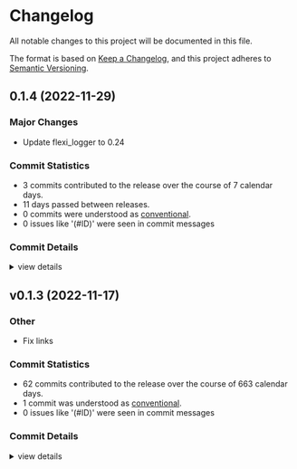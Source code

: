 # Changelog

All notable changes to this project will be documented in this file.

The format is based on [Keep a Changelog](https://keepachangelog.com/en/1.0.0/),
and this project adheres to [Semantic Versioning](https://semver.org/spec/v2.0.0.html).

## 0.1.4 (2022-11-29)

### Major Changes

- Update flexi_logger to 0.24

### Commit Statistics

<csr-read-only-do-not-edit/>

 - 3 commits contributed to the release over the course of 7 calendar days.
 - 11 days passed between releases.
 - 0 commits were understood as [conventional](https://www.conventionalcommits.org).
 - 0 issues like '(#ID)' were seen in commit messages

### Commit Details

<csr-read-only-do-not-edit/>

<details><summary>view details</summary>

 * **Uncategorized**
    - Update CHANGELOGs ([`de7b156`](https://github.com/hid-io/hid-io-core/commit/de7b156c3b0b51410e0d40b4c843cb35513f9924))
    - Replace zwp-virtual-keyboard with wayland-protocols-misc ([`9c048a2`](https://github.com/hid-io/hid-io-core/commit/9c048a2e06de93e6fb0a455cb6343353a00795af))
    - Add more auditing GitHub Action checks ([`6d9d763`](https://github.com/hid-io/hid-io-core/commit/6d9d76331965cd2eba0ec613e8dbf75df78fb036))
</details>

## v0.1.3 (2022-11-17)

<csr-id-7fc1f117f4d060368aac0b26e232bfab123009ce/>

### Other

 - <csr-id-7fc1f117f4d060368aac0b26e232bfab123009ce/> Fix links

### Commit Statistics

<csr-read-only-do-not-edit/>

 - 62 commits contributed to the release over the course of 663 calendar days.
 - 1 commit was understood as [conventional](https://www.conventionalcommits.org).
 - 0 issues like '(#ID)' were seen in commit messages

### Commit Details

<csr-read-only-do-not-edit/>

<details><summary>view details</summary>

 * **Uncategorized**
    - Release hid-io-protocol v0.1.3 ([`90e9c4c`](https://github.com/hid-io/hid-io-core/commit/90e9c4c884197382e9d19ee77fb2ba5aabf2e68f))
    - Initial CHANGELOG.md ([`96b2f8f`](https://github.com/hid-io/hid-io-core/commit/96b2f8f3533bb53fd6ca3285b24723698132b7aa))
    - Release hid-io-protocol v0.1.3 ([`e4579ca`](https://github.com/hid-io/hid-io-core/commit/e4579cad3b2b408c9c22e4b2ee9d99832fffefd5))
    - Add tokio as a public crate for easier library importing ([`3f9862b`](https://github.com/hid-io/hid-io-core/commit/3f9862b8d3429142658fbdbe1b885894a5cd9ceb))
    - Fixes for PixelSetting and DirectSet capnp rpc ([`5394d79`](https://github.com/hid-io/hid-io-core/commit/5394d79da0b9fbc4a56bc104ca468e992be1241e))
    - Small name cleanup ([`44698c1`](https://github.com/hid-io/hid-io-core/commit/44698c12bd4ac48a59aef6b4c4532d296493ea21))
    - Fix defmt issuse with unions ([`f133d25`](https://github.com/hid-io/hid-io-core/commit/f133d25ed0ce3ac44ed09b43aa8a6b8b76930dac))
    - Fixing clippy warnings ([`679d47d`](https://github.com/hid-io/hid-io-core/commit/679d47dd81a3cdd5b0fe9819b150a20022cf32e5))
    - Add basic manufacturing test tooling ([`70020ee`](https://github.com/hid-io/hid-io-core/commit/70020eeb5d3b9597d04027b4c030fde627eff8f4))
    - Adding basic pixelSetting and pixelSet protos ([`25f5bf3`](https://github.com/hid-io/hid-io-core/commit/25f5bf3976645936d019024d83d4f4b4f5256a6e))
    - Add h0021(pixelset) h0026(directset) and update manufacturing commands ([`9eee16d`](https://github.com/hid-io/hid-io-core/commit/9eee16da20dd2be07fd83507d229da7124c45419))
    - Add h0030_openurl and CommandInterface for modules ([`69aee41`](https://github.com/hid-io/hid-io-core/commit/69aee411e1f0daf0e1f58b601a9696c49c8ce18a))
    - Typo ([`f680f3c`](https://github.com/hid-io/hid-io-core/commit/f680f3cff6b837068cb77253f7d6db4427bde744))
    - Missing entries from open url changes ([`2152dc7`](https://github.com/hid-io/hid-io-core/commit/2152dc7ba641ccbeb993ea1c2afd1aaf1fe058ca))
    - Add 0x30 Open URL to spec ([`0e6b582`](https://github.com/hid-io/hid-io-core/commit/0e6b58245f7c1a2b6ef6ecc5cdaf2d24aa400378))
    - Fix clippy warnings ([`be2a327`](https://github.com/hid-io/hid-io-core/commit/be2a327eb9a252561ec1bb45647088253a8b29f3))
    - Increment version for feature change ([`1fd1b12`](https://github.com/hid-io/hid-io-core/commit/1fd1b1246c4de4d5333e13efd1cffcaba7fb9386))
    - Renaming defmt-impl feature to defmt ([`4f85e19`](https://github.com/hid-io/hid-io-core/commit/4f85e19aa908e7698a0962051f212e068900fc8c))
    - Re-adding defmt support to hid-io-protocol + kll-core ([`e6be9ae`](https://github.com/hid-io/hid-io-core/commit/e6be9aef9dba3c79325f07cf8107665e211ce470))
    - Increment patch ([`6db862b`](https://github.com/hid-io/hid-io-core/commit/6db862b53552d417bb875d69de9eff422264eed7))
    - Fix clippy warnings ([`919649d`](https://github.com/hid-io/hid-io-core/commit/919649d88df99541da4f7e9004e14e72e91acc88))
    - Nightly clippy issues ([`bf655ee`](https://github.com/hid-io/hid-io-core/commit/bf655ee743dbb0b7033bbaf21343beb3e5024e89))
    - Add h0020_klltrigger support ([`5e465e7`](https://github.com/hid-io/hid-io-core/commit/5e465e7b00119a8ad22f18414cf4baf5674d2f19))
    - Update README.md ([`8959ebc`](https://github.com/hid-io/hid-io-core/commit/8959ebce7b7b40e4ff269bf2f93c6eb6cdc640ac))
    - Remove bincode-core and serde dependencies ([`8d18fe9`](https://github.com/hid-io/hid-io-core/commit/8d18fe9809e7c3abdf6c1aa8812c20be893808f6))
    - Fixing test case issue with heapless ([`d34ef8c`](https://github.com/hid-io/hid-io-core/commit/d34ef8c1a76bb8846df41ca9969e8daab50e2e7b))
    - Updating to 2021 edition ([`04bb40f`](https://github.com/hid-io/hid-io-core/commit/04bb40f7959e7a810672447d02701976853fe0f5))
    - Adding basic defmt support to hid-io-protocol ([`c074bdb`](https://github.com/hid-io/hid-io-core/commit/c074bdbb73fe55a1a44d3c690df11883453d809c))
    - Removing unused dependency ([`e08053f`](https://github.com/hid-io/hid-io-core/commit/e08053fd2599f15150a26acf8bd4d8173e9732bc))
    - Updating to heapless 0.7 ([`674e724`](https://github.com/hid-io/hid-io-core/commit/674e724ae182af6c0d99f8012f1b4d489cced3df))
    - Adding versioning to hid-io-protocol ([`589db1e`](https://github.com/hid-io/hid-io-core/commit/589db1e80208dba0599149ab7f3283ce0b49d041))
    - Merge pull request #20 from half-duplex/spec-links ([`7370812`](https://github.com/hid-io/hid-io-core/commit/7370812e08352d82db1e1e7776505ed0c59640ea))
    - Fix links ([`7fc1f11`](https://github.com/hid-io/hid-io-core/commit/7fc1f117f4d060368aac0b26e232bfab123009ce))
    - Adding manufacturing-test support to examples ([`3213ebe`](https://github.com/hid-io/hid-io-core/commit/3213ebee96b1686272fff4f06c735baf9e2d2e04))
    - Update README.md ([`a32bee9`](https://github.com/hid-io/hid-io-core/commit/a32bee9e1bf39c50ed3afc8cb3775da0292ad414))
    - Moving hid-io-kiibohd to kiibohd-core ([`ab47ec0`](https://github.com/hid-io/hid-io-core/commit/ab47ec012257dd04aa25e86d0ff9b93eb3511962))
    - Fixing clippy errors ([`4d5e4d7`](https://github.com/hid-io/hid-io-core/commit/4d5e4d73daa6e2de08ff0378fe82f5b87701cd93))
    - Update README.md ([`de0578c`](https://github.com/hid-io/hid-io-core/commit/de0578c0e59c9ca8252b641008101faee3482ec3))
    - Adding h0051 manufacturing test result ([`c8ce11c`](https://github.com/hid-io/hid-io-core/commit/c8ce11c6a5f9de8c4788e569b35945ccb85d522e))
    - Update README.md ([`8710a10`](https://github.com/hid-io/hid-io-core/commit/8710a10f08d22acd03aded8ae0dd4afbf9689604))
    - Update README.md ([`d3e7842`](https://github.com/hid-io/hid-io-core/commit/d3e7842fd42b84de6397dead44fb1b699665ba46))
    - Fixing h0030 and h0034 terminal commands ([`d58af7e`](https://github.com/hid-io/hid-io-core/commit/d58af7edb1081fed8ee3bb27876191b389258120))
    - Updating README with some usage information. ([`536759d`](https://github.com/hid-io/hid-io-core/commit/536759d236c4dc9255a474b9b7f5a5df865d9ee0))
    - Starting libhid_io_kiibohd.a integration with kiibohd/controller ([`d4e4ed7`](https://github.com/hid-io/hid-io-core/commit/d4e4ed72e52e88bd5aafcdab76320c450f953ecb))
    - Fixing Sync packets ([`b83f996`](https://github.com/hid-io/hid-io-core/commit/b83f9960bd52eb0fbb4e31acaf66296fd2b6d72c))
    - Fixes to get GitHub Actions passing again ([`e0cb9ab`](https://github.com/hid-io/hid-io-core/commit/e0cb9ab95c1f26e02ff3f863a170d068cb6edb88))
    - Adding sync and no payload data serialization/deserialization tests ([`7b3c25c`](https://github.com/hid-io/hid-io-core/commit/7b3c25cafc1a713b36da0458f8a4c3c479e00a16))
    - hid-io-kiibohd additions ([`73fd32e`](https://github.com/hid-io/hid-io-core/commit/73fd32e0c9f90d130d6cf6d3412c54b188301f8a))
    - Adding more commands to hid-io-kiibohd ([`7860399`](https://github.com/hid-io/hid-io-core/commit/786039953c657af9658be32ff74941bc79f889fb))
    - Integrated h0031 and h0034 into hid-io-core ([`32956aa`](https://github.com/hid-io/hid-io-core/commit/32956aadcec61588a433a03e5173406a21f7cf38))
    - Adding more hid-io commands ([`d835b13`](https://github.com/hid-io/hid-io-core/commit/d835b13ed0bb3645c7a0c3db6691dc88c42abddb))
    - Adding h0050 and integrating h0001 and h0005 in to hid-io-core ([`c24a6ef`](https://github.com/hid-io/hid-io-core/commit/c24a6ef27a213fc4cdf11a95f494cacaba0a2691))
    - Initial integration of hid-io-protocol into hid-io-core ([`36b62e4`](https://github.com/hid-io/hid-io-core/commit/36b62e4292e3e605f80a558d9e372befe0fe1001))
    - Adding basic support for NAData packets ([`bfe49ee`](https://github.com/hid-io/hid-io-core/commit/bfe49ee5c189b2583441e43e25ec83526fb1dbf5))
    - Adding split buffer processing ([`ebde1c1`](https://github.com/hid-io/hid-io-core/commit/ebde1c15a66ca3570413ddbff7f30a9fc058ca25))
    - Added invalid id test ([`43fd7b3`](https://github.com/hid-io/hid-io-core/commit/43fd7b381c647841f82b1d8f1dded66713868cdc))
    - Adding h0003 skeleton ([`1962b55`](https://github.com/hid-io/hid-io-core/commit/1962b557effa17ec95786b989b8b8a6e8eef00bf))
    - Splitting commands.rs to mod.rs and test.rs ([`d2bdbb7`](https://github.com/hid-io/hid-io-core/commit/d2bdbb71c7bbd6f96a0dae02dc98f402cf57fcda))
    - Adding h0002 (test packet) ([`450174b`](https://github.com/hid-io/hid-io-core/commit/450174bd4a2b1bd6bf75e24562646654caf8d0ce))
    - h0001 - Get Info added ([`758d03e`](https://github.com/hid-io/hid-io-core/commit/758d03e208ecdccb33dd1909000d9e6751ad1ba3))
    - First test case working ([`833ea59`](https://github.com/hid-io/hid-io-core/commit/833ea5911cc41f541df075bec1221cd84066db60))
    - Splitting out hid-io-protocol into it's own crate ([`46503de`](https://github.com/hid-io/hid-io-core/commit/46503de936dded5cfe6816637d286a1f47ad864a))
</details>

